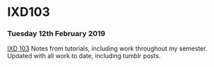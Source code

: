 # IXD103

### Tuesday 12th February 2019
[IXD 103]( https://ailsiseburns.github.io/IXD103/ixd103.html)
Notes from tutorials, including work throughout my semester. Updated with all work to date, including tumblr posts.
